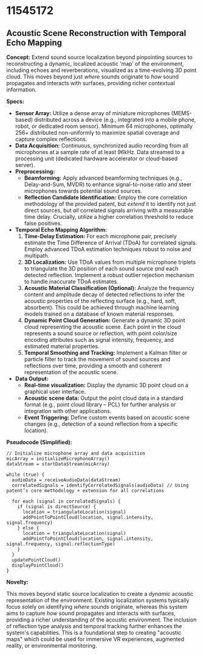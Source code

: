 # 11545172

## Acoustic Scene Reconstruction with Temporal Echo Mapping

**Concept:** Extend sound source localization beyond pinpointing sources to reconstructing a dynamic, localized acoustic ‘map’ of the environment, including echoes and reverberations, visualized as a time-evolving 3D point cloud. This moves beyond just *where* sounds originate to *how* sound propagates and interacts with surfaces, providing richer contextual information.

**Specs:**

*   **Sensor Array:** Utilize a dense array of miniature microphones (MEMS-based) distributed across a device (e.g., integrated into a mobile phone, robot, or dedicated room sensor). Minimum 64 microphones, optimally 256+ distributed non-uniformly to maximize spatial coverage and capture complex reflections.
*   **Data Acquisition:** Continuous, synchronized audio recording from all microphones at a sample rate of at least 96kHz. Data streamed to a processing unit (dedicated hardware accelerator or cloud-based server).
*   **Preprocessing:**
    *   **Beamforming:** Apply advanced beamforming techniques (e.g., Delay-and-Sum, MVDR) to enhance signal-to-noise ratio and steer microphones towards potential sound sources.
    *   **Reflection Candidate Identification:** Employ the core correlation methodology of the provided patent, but *extend* it to identify not just direct sources, but *all* correlated signals arriving with a measurable time delay.  Crucially, utilize a higher correlation threshold to reduce false positives.
*   **Temporal Echo Mapping Algorithm:**
    1.  **Time-Delay Estimation:**  For each microphone pair, precisely estimate the Time Difference of Arrival (TDoA) for correlated signals. Employ advanced TDoA estimation techniques robust to noise and multipath.
    2.  **3D Localization:** Use TDoA values from multiple microphone triplets to triangulate the 3D position of each sound source *and* each detected reflection.  Implement a robust outlier rejection mechanism to handle inaccurate TDoA estimates.
    3.  **Acoustic Material Classification (Optional):**  Analyze the frequency content and amplitude decay of detected reflections to infer the acoustic properties of the reflecting surface (e.g., hard, soft, absorbent). This could be achieved through machine learning models trained on a database of known material responses.
    4.  **Dynamic Point Cloud Generation:** Generate a dynamic 3D point cloud representing the acoustic scene. Each point in the cloud represents a sound source or reflection, with point color/size encoding attributes such as signal intensity, frequency, and estimated material properties.
    5.  **Temporal Smoothing and Tracking:** Implement a Kalman filter or particle filter to track the movement of sound sources and reflections over time, providing a smooth and coherent representation of the acoustic scene.
*   **Data Output:**
    *   **Real-time visualization:** Display the dynamic 3D point cloud on a graphical user interface.
    *   **Acoustic scene data:** Output the point cloud data in a standard format (e.g., point cloud library – PCL) for further analysis or integration with other applications.
    *   **Event Triggering:** Define custom events based on acoustic scene changes (e.g., detection of a sound reflection from a specific location).

**Pseudocode (Simplified):**

```
// Initialize microphone array and data acquisition
micArray = initializeMicrophoneArray()
dataStream = startDataStream(micArray)

while (true) {
  audioData = receiveAudioData(dataStream)
  correlatedSignals = identifyCorrelatedSignals(audioData) // Using patent’s core methodology + extension for all correlations

  for each (signal in correlatedSignals) {
    if (signal is directSource) {
      location = triangulateLocation(signal)
      addPointToPointCloud(location, signal.intensity, signal.frequency)
    } else {
      location = triangulateLocation(signal)
      addPointToPointCloud(location, signal.intensity, signal.frequency, signal.reflectionType)
    }
  }
  updatePointCloud()
  displayPointCloud()
}
```

**Novelty:**

This moves beyond static source localization to create a *dynamic* acoustic representation of the environment.  Existing localization systems typically focus solely on identifying *where* sounds originate, whereas this system aims to capture *how* sound propagates and interacts with surfaces, providing a richer understanding of the acoustic environment.  The inclusion of reflection type analysis and temporal tracking further enhances the system's capabilities. This is a foundational step to creating "acoustic maps" which could be used for immersive VR experiences, augmented reality, or environmental monitoring.